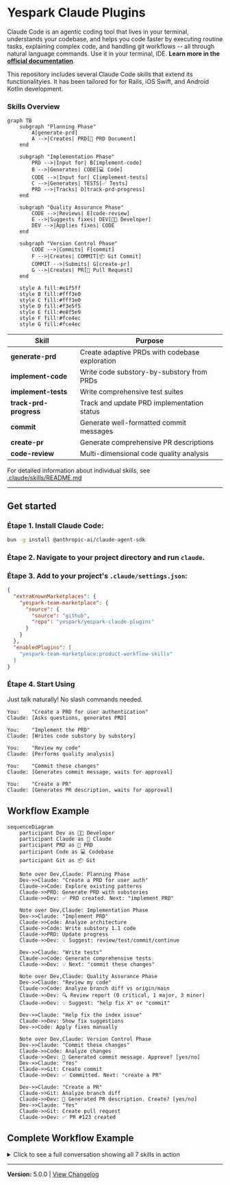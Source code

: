# Yespark Claude Plugins

Claude Code is an agentic coding tool that lives in your terminal, understands your codebase, and helps you code faster by executing routine tasks, explaining complex code, and handling git workflows -- all through natural language commands.
Use it in your terminal, IDE. **Learn more in the [official documentation](https://docs.anthropic.com/en/docs/claude-code/overview)**.

This repository includes several Claude Code skills that extend its functionalityies. It has been tailored for for Rails, iOS Swift, and Android Kotlin development.

### Skills Overview

```mermaid
graph TB
    subgraph "Planning Phase"
        A[generate-prd]
        A -->|Creates| PRD[📄 PRD Document]
    end

    subgraph "Implementation Phase"
        PRD -->|Input for| B[implement-code]
        B -->|Generates| CODE[💻 Code]
        CODE -->|Input for| C[implement-tests]
        C -->|Generates| TESTS[✅ Tests]
        PRD -->|Tracks| D[track-prd-progress]
    end

    subgraph "Quality Assurance Phase"
        CODE -->|Reviews| E[code-review]
        E -->|Suggests fixes| DEV[👨‍💻 Developer]
        DEV -->|Applies fixes| CODE
    end

    subgraph "Version Control Phase"
        CODE -->|Commits| F[commit]
        F -->|Creates| COMMIT[📦 Git Commit]
        COMMIT -->|Submits| G[create-pr]
        G -->|Creates| PR[🚀 Pull Request]
    end

    style A fill:#e1f5ff
    style B fill:#fff3e0
    style C fill:#fff3e0
    style D fill:#f3e5f5
    style E fill:#e8f5e9
    style F fill:#fce4ec
    style G fill:#fce4ec
```

| Skill | Purpose |
|-------|---------|
| **generate-prd** | Create adaptive PRDs with codebase exploration |
| **implement-code** | Write code substory-by-substory from PRDs |
| **implement-tests** | Write comprehensive test suites |
| **track-prd-progress** | Track and update PRD implementation status |
| **commit** | Generate well-formatted commit messages |
| **create-pr** | Generate comprehensive PR descriptions |
| **code-review** | Multi-dimensional code quality analysis |

For detailed information about individual skills, see [.claude/skills/README.md](.claude/skills/README.md)

---

## Get started

### Étape 1. Install Claude Code:

```sh
bun -g install @anthropic-ai/claude-agent-sdk
```

### Étape 2. Navigate to your project directory and run `claude`.

### Étape 3. Add to your project's `.claude/settings.json`:

```json
{
  "extraKnownMarketplaces": {
    "yespark-team-marketplace": {
      "source": {
        "source": "github",
        "repo": "yespark/yespark-claude-plugins"
      }
    }
  },
  "enabledPlugins": [
    "yespark-team-marketplace:product-workflow-skills"
  ]
}
```

### Étape 4. Start Using

Just talk naturally! No slash commands needed.

```
You:    "Create a PRD for user authentication"
Claude: [Asks questions, generates PRD]

You:    "Implement the PRD"
Claude: [Writes code substory by substory]

You:    "Review my code"
Claude: [Performs quality analysis]

You:    "Commit these changes"
Claude: [Generates commit message, waits for approval]

You:    "Create a PR"
Claude: [Generates PR description, waits for approval]
```

## Workflow Example

```mermaid
sequenceDiagram
    participant Dev as 👨‍💻 Developer
    participant Claude as 🤖 Claude
    participant PRD as 📄 PRD
    participant Code as 💻 Codebase
    participant Git as 📦 Git

    Note over Dev,Claude: Planning Phase
    Dev->>Claude: "Create a PRD for user auth"
    Claude->>Code: Explore existing patterns
    Claude->>PRD: Generate PRD with substories
    Claude->>Dev: ✅ PRD created. Next: "implement PRD"

    Note over Dev,Claude: Implementation Phase
    Dev->>Claude: "Implement PRD"
    Claude->>Code: Analyze architecture
    Claude->>Code: Write substory 1.1 code
    Claude->>PRD: Update progress
    Claude->>Dev: 💡 Suggest: review/test/commit/continue

    Dev->>Claude: "Write tests"
    Claude->>Code: Generate comprehensive tests
    Claude->>Dev: 💡 Next: "commit these changes"

    Note over Dev,Claude: Quality Assurance Phase
    Dev->>Claude: "Review my code"
    Claude->>Code: Analyze branch diff vs origin/main
    Claude->>Dev: 🔍 Review report (0 critical, 1 major, 3 minor)
    Claude->>Dev: 💡 Suggest: "help fix X" or "commit"

    Dev->>Claude: "Help fix the index issue"
    Claude->>Dev: Show fix suggestions
    Dev->>Code: Apply fixes manually

    Note over Dev,Claude: Version Control Phase
    Dev->>Claude: "Commit these changes"
    Claude->>Code: Analyze changes
    Claude->>Dev: 📝 Generated commit message. Approve? [yes/no]
    Dev->>Claude: "Yes"
    Claude->>Git: Create commit
    Claude->>Dev: ✅ Committed. Next: "create a PR"

    Dev->>Claude: "Create a PR"
    Claude->>Git: Analyze branch diff
    Claude->>Dev: 📝 Generated PR description. Create? [yes/no]
    Dev->>Claude: "Yes"
    Claude->>Git: Create pull request
    Claude->>Dev: ✅ PR #123 created
```

## Complete Workflow Example

<details>
<summary>Click to see a full conversation showing all 7 skills in action</summary>

<br>

```
You: "I want to build a parking reservation feature"

Claude: [generate-prd activates]
        🔍 Exploring codebase...
        Found: Existing booking patterns in app/services/booking/
        ✨ Detected: FULL mode PRD

        [Asks 15 questions]

        ✅ Created PRD at docs/prds/2024-10-25-parking-reservation.md

        💡 Next: "implement PRD" to start coding

You: "Implement PRD"

Claude: [implement-code activates]
        🔍 Analyzing Rails architecture...
        📋 Implementing substory 1.1: Reservation model...

        ✅ Substory 1.1 complete!

        💡 Next steps:
        - "review my code" - Check quality
        - "write tests" - Add test coverage
        - "commit these changes" - Save progress
        - "continue to 1.2" - Next substory

        What would you like?

You: "Write tests"

Claude: [implement-tests activates]
        🔍 Detected: RSpec + FactoryBot
        ✅ Writing tests...

        📊 Coverage: 78% → 94% (+16%)
        All tests passing ✅

        💡 Next: "commit these changes"

You: "Review my code first"

Claude: [code-review activates]
        📊 Standard Review (247 lines, 8 files)

        ✅ Review complete!
        - 🔴 0 critical
        - 🟠 1 major (missing index)
        - 🟡 3 minor

        💡 Next: "help fix X" or "commit"

You: "Help fix the index issue"

Claude: [Shows fix, you apply it]

You: "Commit these changes"

Claude: [commit activates]
        📊 8 files, 247 lines

        📝 Generated:
        feat(booking): add reservation model with tests
        [Shows message]

        Proceed? [yes/no]

You: "Yes"

Claude: ✅ Committed: a1b2c3d

        💡 Next: "create a PR" or "continue to 1.2"

You: "Create a PR"

Claude: [create-pr activates]
        📝 Generated PR:
        Title: feat(booking): add reservation model
        [Shows description]

        Create? [yes/no]

You: "Yes"

Claude: ✅ PR #123 created!
        🔗 https://github.com/yespark/app/pull/123
```

**Notice:** You control every step. Skills suggest, you decide.

</details>

---

**Version:** 5.0.0 | [View Changelog](CHANGELOG.md)
